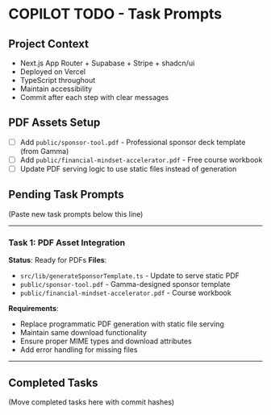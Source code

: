 # COPILOT TODO - Task Prompts

## Project Context
- Next.js App Router + Supabase + Stripe + shadcn/ui
- Deployed on Vercel
- TypeScript throughout
- Maintain accessibility
- Commit after each step with clear messages

## PDF Assets Setup
- [ ] Add `public/sponsor-tool.pdf` - Professional sponsor deck template (from Gamma)
- [ ] Add `public/financial-mindset-accelerator.pdf` - Free course workbook
- [ ] Update PDF serving logic to use static files instead of generation

## Pending Task Prompts
(Paste new task prompts below this line)

---

### Task 1: PDF Asset Integration
**Status**: Ready for PDFs
**Files**: 
- `src/lib/generateSponsorTemplate.ts` - Update to serve static PDF
- `public/sponsor-tool.pdf` - Gamma-designed sponsor template
- `public/financial-mindset-accelerator.pdf` - Course workbook

**Requirements**:
- Replace programmatic PDF generation with static file serving
- Maintain same download functionality
- Ensure proper MIME types and download attributes
- Add error handling for missing files

---

## Completed Tasks
(Move completed tasks here with commit hashes)
